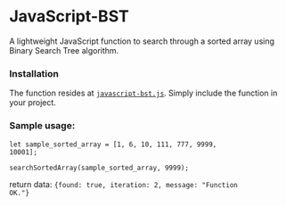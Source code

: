 # JavaScript-BST
A lightweight JavaScript function to search through a sorted array using Binary Search Tree algorithm.

<h3>Installation</h3>

<p>The function resides at <a href="https://github.com/JSON-G/JavaScript-BST/blob/master/javascript-bst.js" target="_blank"><code>javascript-bst.js</code></a>. Simply include the function in your project.</p>

<h3>Sample usage:</h3>

<code>let sample_sorted_array = [1, 6, 10, 111, 777, 9999, 10001];</code>

<code>searchSortedArray(sample_sorted_array, 9999);</code>

return data: <code>{found: true, iteration: 2, message: "Function OK."}</code>
